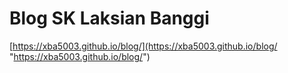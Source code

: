 # Blog SK Laksian Banggi

[https://xba5003.github.io/blog/](https://xba5003.github.io/blog/ "https://xba5003.github.io/blog/")
